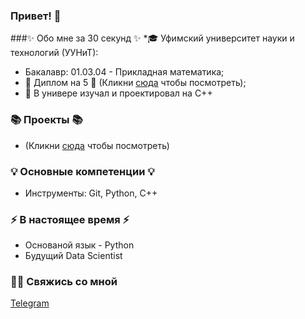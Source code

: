 ### Привет! 👋

###✨ Обо мне за 30 секунд ✨ 
*🎓 Уфимский университет науки и технологий (УУНиТ):
  - Бакалавр: 01.03.04 - Прикладная математика;
  - 📕 Диплом на 5 📕 (Кликни [сюда](https://github.com/Ildar-Shamaev/My_projects/blob/main/Shamaev_-_osn_2.pdf) чтобы посмотреть);
  - 🤖 В универе изучал и проектировал на C++

  
### 📚 Проекты 📚
  - (Кликни [сюда](https://github.com/Ildar-Shamaev/My_projects) чтобы посмотреть)


### 💡 Основные компетенции 💡
- Инструменты: Git, Python, C++


### ⚡️ В настоящее время ⚡️
- Основаной язык - Python
- Будущий Data Scientist


### 🙌🏻 Свяжись со мной
[Telegram](https://t.me/rrrxsk)

